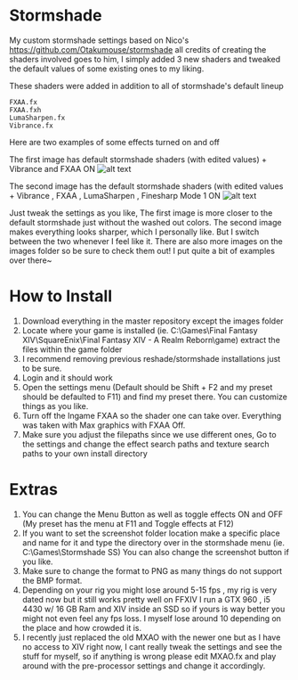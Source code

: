 # Stormshade
My custom stormshade settings based on Nico's https://github.com/Otakumouse/stormshade all credits of creating the shaders
involved goes to him, I simply added 3 new shaders and tweaked the default values of some existing ones to my liking.

These shaders were added in addition to all of stormshade's default lineup
  
    FXAA.fx
    FXAA.fxh
    LumaSharpen.fx
    Vibrance.fx
    
    
Here are two examples of some effects turned on and off

The first image has default stormshade shaders (with edited values) + Vibrance and FXAA ON
![alt text](https://raw.githubusercontent.com/cyrie/Stormshade/master/Images/Steppe%20Night%20Vibrancy%20%2B%20FXAA%20Only.png)

The second image has the default stormshade shaders (with edited values + Vibrance , FXAA , LumaSharpen , Finesharp Mode 1 ON
![alt text](https://raw.githubusercontent.com/cyrie/Stormshade/master/Images/Steppe%20Night%20Vibrancy%20%2B%20FXAA%20%2B%20Finesharp%20Mode%201%20%2B%20Luma%20Sharpen.png)

Just tweak the settings as you like, The first image is more closer to the default stormshade just without the washed out colors.
The second image makes everything looks sharper, which I personally like. But I switch between the two whenever I feel like it.
There are also more images on the images folder so be sure to check them out! I put quite a bit of examples over there~

# How to Install
1. Download everything in the master repository except the images folder
2. Locate where your game is installed (ie. C:\Games\Final Fantasy XIV\SquareEnix\Final Fantasy XIV - A Realm Reborn\game) extract the files within the game folder
3. I recommend removing previous reshade/stormshade installations just to be sure.
4. Login and it should work
5. Open the settings menu (Default should be Shift + F2 and my preset should be defaulted to F11) and find my preset there. 
You can customize things as you like.
6. Turn off the Ingame FXAA so the shader one can take over. Everything was taken with Max graphics with FXAA Off.
7. Make sure you adjust the filepaths since we use different ones, Go to the settings and change the effect search paths and texture search paths to your own install directory


# Extras
1. You can change the Menu Button as well as toggle effects ON and OFF (My preset has the menu at F11 and Toggle effects at F12)
2. If you want to set the screenshot folder location make a specific place and name for it and type the directory over in the stormshade menu (ie. C:\Games\Stormshade SS) You can also change the screenshot button if you like.
3. Make sure to change the format to PNG as many things do not support the BMP format.
4. Depending on your rig you might lose around 5-15 fps , my rig is very dated now but it still works pretty well on FFXIV
I run a GTX 960 , i5 4430 w/ 16 GB Ram and XIV inside an SSD so if yours is way better you might not even feel any fps loss. I myself lose around 10 depending on the place and how crowded it is.
5. I recently just replaced the old MXAO with the newer one but as I have no access to XIV right now, I cant really tweak the settings and see the stuff for myself, so if anything is wrong please edit MXAO.fx and play around with the pre-processor settings and change it accordingly.
